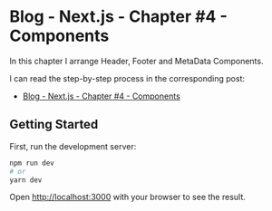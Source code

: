 # Blog - Next.js - Chapter #4 - Components

In this chapter I arrange Header, Footer and MetaData Components.

I can read the step-by-step process in the corresponding post:

- [Blog - Next.js - Chapter #4 - Components](https://blog-qbreis.vercel.app/posts/blog-nextjs-4-components)

## Getting Started

First, run the development server:

```bash
npm run dev
# or
yarn dev
```

Open [http://localhost:3000](http://localhost:3000) with your browser to see the result.
